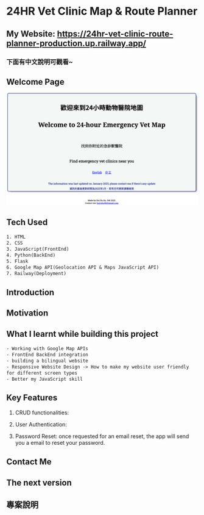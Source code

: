 # 24HR Vet Clinic Map & Route Planner

## My Website: <https://24hr-vet-clinic-route-planner-production.up.railway.app/>

### 下面有中文說明可觀看~

## Welcome Page

 ![Welcome Page](WelcomePage.png "Welcome Page")

## Tech Used

    1. HTML
    2. CSS
    3. JavaScript(FrontEnd)
    4. Python(BackEnd)
    5. Flask
    6. Google Map API(Geolocation API & Maps JavaScript API)
    7. Railway(Deployment)

## Introduction

<!-- Need Editing-->

## Motivation

## What I learnt while building this project

    - Working with Google Map APIs
    - FrontEnd BackEnd integration
    - building a bilingual website
    - Responsive Website Design -> How to make my website user friendly for different screen types
    - Better my JavaScript skill 

## Key Features <!-- Need Editing & Add Screenshots-->

 1. CRUD functionalities:

 2. User Authentication:

 3. Password Reset: once requested for an email reset, the app will send you a email to reset your password.

## Contact Me <!-- Need Editing-->

## The next version <!-- Need Editing-->

<!-- Create separation here -->
<!-- Write Chinese Version-->
## 專案說明
